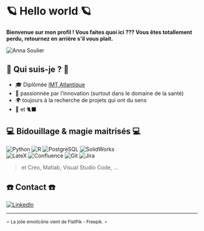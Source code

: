 # 🪐 Hello world 🪐

**Bienvenue sur mon profil ! Vous faites quoi ici ??? Vous êtes totallement perdu, retournez en arrière s'il vous plait.**

![Anna Soulier](https://github.com/user-attachments/assets/1e27d5b8-7e3f-43e4-8010-a4d3c353ada4)

## 🪪 Qui suis-je ? 🪪

- 🎓 Diplômée [IMT Atlantique](https://www.imt-atlantique.fr)
- 🧬 passionnée par l’innovation (surtout dans le domaine de la santé)
- 🌍 toujours à la recherche de projets qui ont du sens
- 🐴 et 🐈‍⬛



## 💻 Bidouillage & magie maitrisés 💻

![Python](https://img.shields.io/badge/Python-3776AB?style=for-the-badge&logo=python&logoColor=white)
![R](https://img.shields.io/badge/R-276DC3?style=for-the-badge&logo=r&logoColor=white)
![PostgreSQL](https://img.shields.io/badge/PostgreSQL-316192?style=for-the-badge&logo=postgresql&logoColor=white)
![SolidWorks](https://img.shields.io/badge/solidworks-005386?style=for-the-badge&logo=dassaultsystemes&logoColor=white)<br>
![LateX](https://img.shields.io/badge/latex-%23008080.svg?style=for-the-badge&logo=latex&logoColor=white)
![Confluence](https://img.shields.io/badge/confluence-%23172BF4.svg?style=for-the-badge&logo=confluence&logoColor=white)
![Git](https://img.shields.io/badge/GIT-E44C30?style=for-the-badge&logo=git&logoColor=white)
![Jira](https://img.shields.io/badge/Jira-0052CC?style=for-the-badge&logo=Jira&logoColor=white)


> et Creo, Matlab, Visual Studio Code, ...



## ☎️ Contact ☎️

[![LinkedIn](https://img.shields.io/badge/LinkedIn-0077B5?style=for-the-badge&logo=linkedin&logoColor=white
)](https://www.linkedin.com/in/anna-soulier)

---

<sub> ⭐ La jolie emoticône vient de FlatPik - Freepik. ⭐ </sub>
